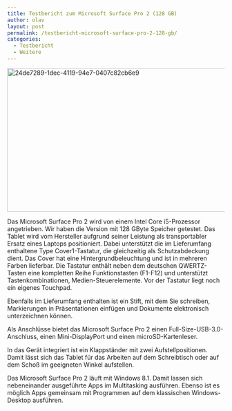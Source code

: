 ```yaml
---
title: Testbericht zum Microsoft Surface Pro 2 (128 GB)
author: olav
layout: post
permalink: /testbericht-microsoft-surface-pro-2-128-gb/
categories:
  - Testbericht
  - Weitere
---
```

[<img class="alignnone size-large wp-image-169" src="http://senioren-tablet.eu/wp-content/uploads/2014/09/24de7289-1dec-4119-94e7-0407c82cb6e9-1024x526.jpg" alt="24de7289-1dec-4119-94e7-0407c82cb6e9" width="648" height="332" />][1]

Das Microsoft Surface Pro 2 wird von einem Intel Core i5-Prozessor angetrieben. Wir haben die Version mit 128 GByte Speicher getestet. Das Tablet wird vom Hersteller aufgrund seiner Leistung als transportabler Ersatz eines Laptops positioniert. Dabei unterstützt die im Lieferumfang enthaltene Type Cover1-Tastatur, die gleichzeitig als Schutzabdeckung dient. Das Cover hat eine Hintergrundbeleuchtung und ist in mehreren Farben lieferbar. Die Tastatur enthält neben dem deutschen QWERTZ-Tasten eine kompletten Reihe Funktionstasten (F1-F12) und unterstützt Tastenkombinationen, Medien-Steuerelemente. Vor der Tastatur liegt noch ein eigenes Touchpad.

Ebenfalls im Lieferumfang enthalten ist ein Stift, mit dem Sie schreiben, Markierungen in Präsentationen einfügen und Dokumente elektronisch unterzeichnen können.

Als Anschlüsse bietet das Microsoft Surface Pro 2 einen Full-Size-USB-3.0-Anschluss, einen Mini-DisplayPort und einen microSD-Kartenleser.

In das Gerät integriert ist ein Klappständer mit zwei Aufstellpositionen. Damit lässt sich das Tablet für das Arbeiten auf dem Schreibtisch oder auf dem Schoß im geeigneten Winkel aufstellen.

Das Microsoft Surface Pro 2 läuft mit Windows 8.1. Damit lassen sich nebeneinander ausgeführte Apps im Multitasking ausführen. Ebenso ist es möglich Apps gemeinsam mit Programmen auf dem klassischen Windows-Desktop ausführen.

&nbsp;

 [1]: http://senioren-tablet.eu/wp-content/uploads/2014/09/24de7289-1dec-4119-94e7-0407c82cb6e9.jpg